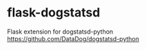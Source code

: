 flask-dogstatsd
===============

Flask extension for dogstatsd-python https://github.com/DataDog/dogstatsd-python
